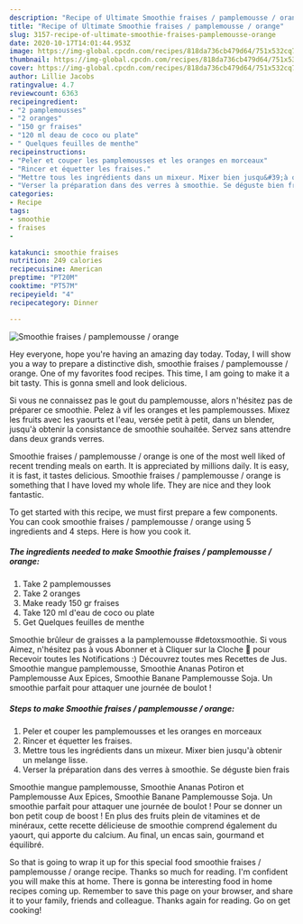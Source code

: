 ```yaml
---
description: "Recipe of Ultimate Smoothie fraises / pamplemousse / orange"
title: "Recipe of Ultimate Smoothie fraises / pamplemousse / orange"
slug: 3157-recipe-of-ultimate-smoothie-fraises-pamplemousse-orange
date: 2020-10-17T14:01:44.953Z
image: https://img-global.cpcdn.com/recipes/818da736cb479d64/751x532cq70/smoothie-fraises-pamplemousse-orange-photo-principale-de-la-recette.jpg
thumbnail: https://img-global.cpcdn.com/recipes/818da736cb479d64/751x532cq70/smoothie-fraises-pamplemousse-orange-photo-principale-de-la-recette.jpg
cover: https://img-global.cpcdn.com/recipes/818da736cb479d64/751x532cq70/smoothie-fraises-pamplemousse-orange-photo-principale-de-la-recette.jpg
author: Lillie Jacobs
ratingvalue: 4.7
reviewcount: 6363
recipeingredient:
- "2 pamplemousses"
- "2 oranges"
- "150 gr fraises"
- "120 ml deau de coco ou plate"
- " Quelques feuilles de menthe"
recipeinstructions:
- "Peler et couper les pamplemousses et les oranges en morceaux"
- "Rincer et équetter les fraises."
- "Mettre tous les ingrédients dans un mixeur. Mixer bien jusqu&#39;à obtenir un melange lisse."
- "Verser la préparation dans des verres à smoothie. Se déguste bien frais"
categories:
- Recipe
tags:
- smoothie
- fraises
- 

katakunci: smoothie fraises  
nutrition: 249 calories
recipecuisine: American
preptime: "PT20M"
cooktime: "PT57M"
recipeyield: "4"
recipecategory: Dinner

---
```



![Smoothie fraises / pamplemousse / orange](https://img-global.cpcdn.com/recipes/818da736cb479d64/751x532cq70/smoothie-fraises-pamplemousse-orange-photo-principale-de-la-recette.jpg)

Hey everyone, hope you're having an amazing day today. Today, I will show you a way to prepare a distinctive dish, smoothie fraises / pamplemousse / orange. One of my favorites food recipes. This time, I am going to make it a bit tasty. This is gonna smell and look delicious.

Si vous ne connaissez pas le gout du pamplemousse, alors n&#39;hésitez pas de préparer ce smoothie. Pelez à vif les oranges et les pamplemousses. Mixez les fruits avec les yaourts et l&#39;eau, versée petit à petit, dans un blender, jusqu&#39;à obtenir la consistance de smoothie souhaitée. Servez sans attendre dans deux grands verres.

Smoothie fraises / pamplemousse / orange is one of the most well liked of recent trending meals on earth. It is appreciated by millions daily. It is easy, it is fast, it tastes delicious. Smoothie fraises / pamplemousse / orange is something that I have loved my whole life. They are nice and they look fantastic.


To get started with this recipe, we must first prepare a few components. You can cook smoothie fraises / pamplemousse / orange using 5 ingredients and 4 steps. Here is how you cook it.

<!--inarticleads1-->

##### The ingredients needed to make Smoothie fraises / pamplemousse / orange:

1. Take 2 pamplemousses
1. Take 2 oranges
1. Make ready 150 gr fraises
1. Take 120 ml d&#39;eau de coco ou plate
1. Get  Quelques feuilles de menthe


Smoothie brûleur de graisses a la pamplemousse #detoxsmoothie. Si vous Aimez, n&#39;hésitez pas à vous Abonner et à Cliquer sur la Cloche 🔔 pour Recevoir toutes les Notifications :) Découvrez toutes mes Recettes de Jus. Smoothie mangue pamplemousse, Smoothie Ananas Potiron et Pamplemousse Aux Epices, Smoothie Banane Pamplemousse Soja. Un smoothie parfait pour attaquer une journée de boulot ! 

<!--inarticleads2-->

##### Steps to make Smoothie fraises / pamplemousse / orange:

1. Peler et couper les pamplemousses et les oranges en morceaux
1. Rincer et équetter les fraises.
1. Mettre tous les ingrédients dans un mixeur. Mixer bien jusqu&#39;à obtenir un melange lisse.
1. Verser la préparation dans des verres à smoothie. Se déguste bien frais


Smoothie mangue pamplemousse, Smoothie Ananas Potiron et Pamplemousse Aux Epices, Smoothie Banane Pamplemousse Soja. Un smoothie parfait pour attaquer une journée de boulot ! Pour se donner un bon petit coup de boost ! En plus des fruits plein de vitamines et de minéraux, cette recette délicieuse de smoothie comprend également du yaourt, qui apporte du calcium. Au final, un encas sain, gourmand et équilibré. 

So that is going to wrap it up for this special food smoothie fraises / pamplemousse / orange recipe. Thanks so much for reading. I'm confident you will make this at home. There is gonna be interesting food in home recipes coming up. Remember to save this page on your browser, and share it to your family, friends and colleague. Thanks again for reading. Go on get cooking!
